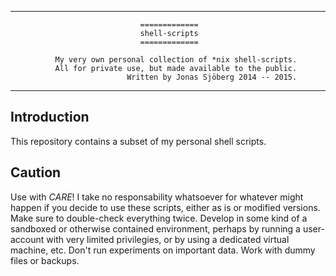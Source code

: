 --------------------------------------------------------------------------------

                                 =============
                                 shell-scripts
                                 =============

              My very own personal collection of *nix shell-scripts.
              All for private use, but made available to the public.
                              Written by Jonas Sjöberg 2014 -- 2015.

--------------------------------------------------------------------------------


Introduction
------------
This repository contains a subset of my personal shell scripts.


Caution
-------
Use with *CARE*! I take no responsability whatsoever for whatever might happen
if you decide to use these scripts, either as is or modified versions.
Make sure to double-check everything twice. Develop in some kind of a sandboxed
or otherwise contained environment, perhaps by running a user-account with very
limited privilegies, or by using a dedicated virtual machine, etc.
Don't run experiments on important data. Work with dummy files or backups.
